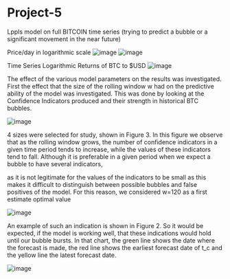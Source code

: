# Project-5
Lppls model on full BITCOIN time series (trying to predict a bubble or a significant movement in the near future) 

Price/day in logarithmic scale
![image](https://user-images.githubusercontent.com/98957437/211603724-5d4f30b0-a402-4b30-97e6-5b3706a6dc24.png)
![image](https://user-images.githubusercontent.com/98957437/211603817-02f7801a-076b-439d-b702-39480756ed1c.png)

Time Series Logarithmic Returns of BTC to $USD
![image](https://user-images.githubusercontent.com/98957437/211603894-59055d70-bd0b-40b5-bc7e-2454b9868adc.png)

The effect of the various model parameters on the results was investigated. First the effect that the size of the rolling window w had on the predictive ability of the model was investigated. This was done by looking at the Confidence Indicators produced and their strength in historical BTC bubbles.

![image](https://user-images.githubusercontent.com/98957437/211604669-196b3797-9bc8-408a-ba37-6308818b3219.png)


4 sizes were selected for study, shown in Figure 3. In this figure we observe that as the rolling window grows, the number of confidence indicators in a given time period tends to increase, 
while the values of these indicators tend to fall. Although it is preferable in a given period when we expect a bubble to have several indicators, 

as it is not legitimate for the values of the indicators to be small as this makes it difficult to distinguish between possible bubbles and false positives of the model. For this reason, we considered w=120 as a first estimate optimal value

![image](https://user-images.githubusercontent.com/98957437/211604936-8246fb80-757e-49c5-979d-fac62c8f4071.png)

An example of such an indication is shown in Figure 2. So it would be expected, if the model is working well, that these indications would hold until our bubble bursts. In that chart, the green line shows the date where the forecast is made, the red line shows the earliest forecast date of t_c and the yellow line the latest forecast date.

![image](https://user-images.githubusercontent.com/98957437/211605240-0324c906-820e-480b-9c26-79997b403f62.png)
